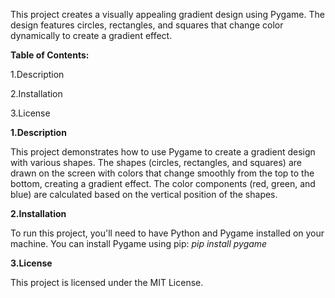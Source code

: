 This project creates a visually appealing gradient design using Pygame. The design features circles, rectangles, and squares that change color dynamically to create a gradient effect.

**Table of Contents:**

1.Description

2.Installation

3.License



**1.Description**

This project demonstrates how to use Pygame to create a gradient design with various shapes. The shapes (circles, rectangles, and squares) are drawn on the screen with colors that change smoothly from the top to the bottom, creating a gradient effect. The color components (red, green, and blue) are calculated based on the vertical position of the shapes.

**2.Installation**

To run this project, you'll need to have Python and Pygame installed on your machine. You can install Pygame using pip:
*pip install pygame*


**3.License**

This project is licensed under the MIT License.




